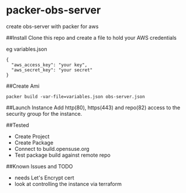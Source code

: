 # packer-obs-server
create obs-server with packer for aws

##Install
Clone this repo and create a file to hold your AWS credentials

eg variables.json
~~~~
{
  "aws_access_key": "your key",
  "aws_secret_key": "your secret"
}
~~~~

##Create Ami

`packer build -var-file=variables.json obs-server.json`

##Launch Instance
Add http(80), https(443) and repo(82) access to the security group for the instance.

##Tested

* Create Project
* Create Package
* Connect to build.opensuse.org
* Test package build against remote repo

##Known Issues and TODO

* needs Let's Encrypt cert 
* look at controlling the instance via terraform
